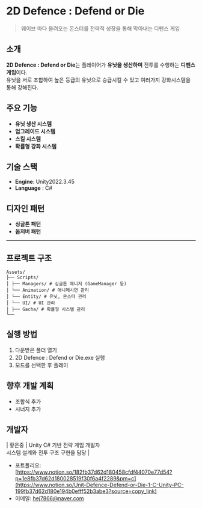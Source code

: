 # 2D Defence : Defend or Die

> 웨이브 마다 몰려오는 몬스터를 전략적 성장을 통해 막아내는 디펜스 게임

## 소개

**2D Defence : Defend or Die**는 플레이어가 **유닛을 생산하며** 전투를 수행하는 **디펜스 게임**이다.  
유닛을 서로 조합하여 높은 등급의 유닛으로 승급시킬 수 있고 여러가지 강화시스템을 통해 강해진다. 

## 주요 기능

- **유닛 생산 시스템**
- **업그레이드 시스템**
- **스킬 시스템**
- **확률형 강화 시스템**

## 기술 스택

- **Engine**: Unity2022.3.45
- **Language** : C#

## 디자인 패턴
- **싱글톤 패턴**
- **옵저버 패턴**

---

## 프로젝트 구조
```
Assets/
├── Scripts/
│ ├── Managers/ # 싱글톤 매니저 (GameManager 등)
│ └── Animation/ # 애니메시연 관리
│ └── Entity/ # 유닛, 몬스터 관리
│ └── UI/ # UI 관리
│ ├── Gacha/ # 확률형 시스템 관리
└── 
```

## 실행 방법

1. 다운받은 폴더 열기
2. 2D Defence : Defend or Die.exe 실행
3. 모드를 선택한 후 플레이

## 향후 개발 계획

- 조합식 추가 
- 시너지 추가    

## 개발자

| 황은중 | Unity C# 기반 전략 게임 개발자<br>시스템 설계와 전투 구조 구현을 담당 |

- 포트폴리오: [https://www.notion.so/182fb37d62d180458cfdf44070e77d54?p=1e8fb37d62d180028519f30f6a4f2289&pm=c](https://www.notion.so/Unit-Defence-Defend-or-Die-1-C-Unity-PC-199fb37d62d180e194b0efff52b3abe3?source=copy_link)
- 이메일: hej7866@naver.com
